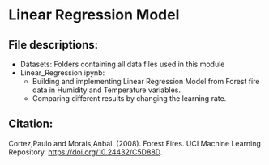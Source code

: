 # Linear Regression Model

## File descriptions:

- Datasets: Folders containing all data files used in this module
- Linear_Regression.ipynb:
  - Building and implementing Linear Regression Model from Forest fire data in Humidity and Temperature variables.
  - Comparing different results by changing the learning rate.

## Citation:

Cortez,Paulo and Morais,Anbal. (2008). Forest Fires. UCI Machine Learning Repository. https://doi.org/10.24432/C5D88D.

